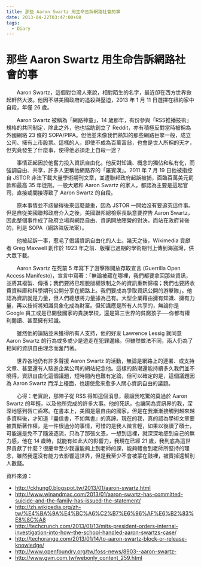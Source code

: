```yaml
---
title: 那些 Aaron Swartz 用生命告訴網路社會的事
date: 2013-04-22T03:47:00+08
tags:
  - Diary
---
```

# 那些 Aaron Swartz 用生命告訴網路社會的事

　　Aaron Swartz，這個對台灣人來說，相對陌生的名字，最近卻在西方世界掀起軒然大波。他因不堪美國政府的追殺與壓迫，2013 年 1 月 11 日選擇在紐約家中自殺，年僅 26 歲。

　　Aaron Swartz 被稱為「網路神童」，14 歲那年，有份參與「RSS推播技術」規格的共同制定，除此之外，他也協助創立了 Reddit，亦有積極反對當時被稱為外國網絡 23 條的 SOPA/PIPA。但他並未像我們熟知的那些網路巨擎一般，成立公司、擁有上市股票。這樣的人，即使不成為百萬富翁，也會是世人所稱的天才，但究竟發生了什麼事，使得他必須走上自殺一途？

　　事情正起因於他奮力投入資訊自由化。他反對知識、概念的獨佔和私有化，而強調自由、共享，許多人更稱他網路界的「羅賓漢」。2011 年 7 月 19 日他被指控自 JSTOR 非法下載大量學術期刊文章，並遭聯邦政府起訴被捕，面臨百萬美元罰款和最高 35 年徒刑。一般大眾和 Aaron Swartz 的家人，都認為主要是這起官司，直接或間接導致了 Aaron Swartz 的自殺。

　　原本事情並不該變得後來這麼嚴重，因為 JSTOR 一開始沒有要追究這件事。但是自從美國聯邦政府介入之後，美國聯邦總檢察長執意要控告 Aaron Swartz，因此整個事件成了政府立場與網路自由、資訊開放陣營的對決。而站在政府背後的，則是 SOPA（網路盜版法案）。

　　他被起訴一事，惹毛了倡議資訊自由化的人士。幾天之後，Wikimedia 貢獻者 Greg Maxwell 創作於 1923 年之前、版權已過期的學術期刊上傳到海盜灣，供大眾下載。

　　Aaron Swartz 在死前 5 年寫下了游擊隊開放存取宣言 (Guerrilla Open Access Manifesto)，宣言中寫著：「無論被藏在哪裡，我們都要拿回那些資訊，並將其複製、傳播；我們要將已超脫版權限制之外的資訊重新歸檔；我們也要將收費資料庫和科學期刊公開分享在網路上。我們要成為爭取資訊公開的游擊隊」。他認為資訊就是力量，但人們總想將力量據為己有。大型企業藉由擁有知識、擁有力量，再以技術將知識具象化成為財富。但知識應是所有人共享的，無論你是 Google 員工或是已開發國家的貴族學校，還是第三世界的貧窮孩子──你都有權利閱讀、甚至擁有知識。

　　雖然他的論點並未獲得所有人支持，他的好友 Lawrence Lessig 就同意 Aaron Swartz 的行為或多或少是遊走在犯罪邊緣。但雖然做法不同，兩人仍為了相同的資訊自由理念而奮鬥著。

　　世界各地仍有許多聲援 Aaron Swartz 的活動，無論是網路上的連署、或支持文章、甚至還有人駭進企業公司的網站紀念他。這樣的熱潮還能持續多久我們並不曉得，資訊自由化這個議題，短時間內也難有定論，但可以確定的是，這個議題因為 Aaron Swartz 而浮上檯面，也趨使愈來愈多人關心資訊自由的議題。

　　心得：老實說，那陣子從 RSS 得知這個消息，最讓我吃驚的莫過於 Aaron Swartz 的年輕，以及他所完成的許多大事。他的死訊，也讓同為資訊界的我，深深地感到唇亡齒寒。在書本上，美國是最自由的國家，但是在我漸漸接觸到越來越多資料後，才知道『盡信書，不如無書』的真諦。現在的我，真的認為學術文章要被買斷著作權，是一件很過分的事情，可惜的是我人微言輕，如果以後讀了碩士，可能還是免不了隨波逐流，只為了那張文憑，一想到這裡，就深深地感到自己的無力感，他在 14 歲時，就能有如此大的影響力，我現在已經 21 歲，我到底為這世界貢獻了什麼？很慶幸至少我還能夠上到老師的課，能夠體會到老師所堅持的理念，雖然我還沒有能力去影響這世界，但是我至少不會被蒙在鼓裡，被賣掉還幫別人數錢。

資料來源：
* <http://ckhung0.blogspot.tw/2013/01/aaron-swartz.html>
* <http://www.winandmac.com/2013/01/aaron-swartz-has-committed-suicide-and-the-family-has-issued-the-statement/>
* <http://zh.wikipedia.org/zh-tw/%E4%BA%9A%E4%BC%A6%C2%B7%E6%96%AF%E6%B2%83%E8%8C%A8>
* <http://techcrunch.com/2013/01/13/mits-president-orders-internal-investigation-into-how-the-school-handled-aaron-swartzs-case/>
* <http://techorange.com/2013/01/14/to-aaron-swartz-block-or-release-knowledge/>
* <http://www.openfoundry.org/tw/foss-news/8903--aaron-swartz->
* <http://www.gvm.com.tw/webonly_content_259.html>
